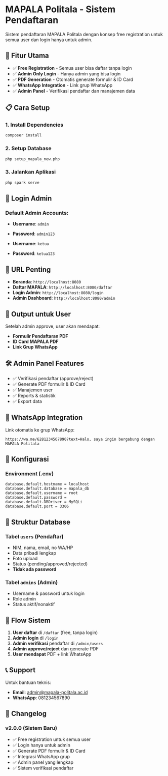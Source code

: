# MAPALA Politala - Sistem Pendaftaran

Sistem pendaftaran MAPALA Politala dengan konsep free registration untuk semua user dan login hanya untuk admin.

## 🚀 Fitur Utama

- ✅ **Free Registration** - Semua user bisa daftar tanpa login
- ✅ **Admin Only Login** - Hanya admin yang bisa login
- ✅ **PDF Generation** - Otomatis generate formulir & ID Card
- ✅ **WhatsApp Integration** - Link grup WhatsApp
- ✅ **Admin Panel** - Verifikasi pendaftar dan manajemen data

## 📋 Cara Setup

### 1. Install Dependencies
```bash
composer install
```

### 2. Setup Database
```bash
php setup_mapala_new.php
```

### 3. Jalankan Aplikasi
```bash
php spark serve
```

## 🔐 Login Admin

### Default Admin Accounts:
- **Username**: `admin`
- **Password**: `admin123`

- **Username**: `ketua`
- **Password**: `ketua123`

## 🔗 URL Penting

- **Beranda**: `http://localhost:8080`
- **Daftar MAPALA**: `http://localhost:8080/daftar`
- **Login Admin**: `http://localhost:8080/login`
- **Admin Dashboard**: `http://localhost:8080/admin`

## 📄 Output untuk User

Setelah admin approve, user akan mendapat:
- **Formulir Pendaftaran PDF**
- **ID Card MAPALA PDF**
- **Link Grup WhatsApp**

## 🛠️ Admin Panel Features

- ✅ Verifikasi pendaftar (approve/reject)
- ✅ Generate PDF formulir & ID Card
- ✅ Manajemen user
- ✅ Reports & statistik
- ✅ Export data

## 📱 WhatsApp Integration

Link otomatis ke grup WhatsApp:
```
https://wa.me/6281234567890?text=Halo, saya ingin bergabung dengan MAPALA Politala
```

## 🔧 Konfigurasi

### Environment (.env)
```env
database.default.hostname = localhost
database.default.database = mapala_db
database.default.username = root
database.default.password = 
database.default.DBDriver = MySQLi
database.default.port = 3306
```

## 📁 Struktur Database

### Tabel `users` (Pendaftar)
- NIM, nama, email, no WA/HP
- Data pribadi lengkap
- Foto upload
- Status (pending/approved/rejected)
- **Tidak ada password**

### Tabel `admins` (Admin)
- Username & password untuk login
- Role admin
- Status aktif/nonaktif

## 🔄 Flow Sistem

1. **User daftar** di `/daftar` (free, tanpa login)
2. **Admin login** di `/login`
3. **Admin verifikasi** pendaftar di `/admin/users`
4. **Admin approve/reject** dan generate PDF
5. **User mendapat** PDF + link WhatsApp

## 📞 Support

Untuk bantuan teknis:
- **Email**: admin@mapala-politala.ac.id
- **WhatsApp**: 081234567890

## 📝 Changelog

### v2.0.0 (Sistem Baru)
- ✅ Free registration untuk semua user
- ✅ Login hanya untuk admin
- ✅ Generate PDF formulir & ID Card
- ✅ Integrasi WhatsApp grup
- ✅ Admin panel yang lengkap
- ✅ Sistem verifikasi pendaftar
